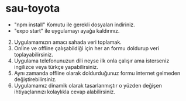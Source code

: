 # sau-toyota

- "npm install" Komutu ile gerekli dosyaları indiriniz.
- "expo start" ile uygulamayı ayağa kaldırınız.

2. Uygulamamızın amacı sahada veri toplamak.
3. Online ve offline çalışabildiği için her an formu doldurup veri toplayabilirsiniz.
4. Uygulama telefonunuzun dili neyse ilk onla çalışır ama isterseniz ingilizce veya türkçe yapabilirsiniz.
5. Aynı zamanda offline olarak doldurduğunuz formu internet gelmeden değiştirebilirsiniz.
6. Uygulamamız dinamik olarak tasarlanmıştır o yüzden değişen ihtiyaçlarınızı kolaylıkla cevap alabilirsiniz.
